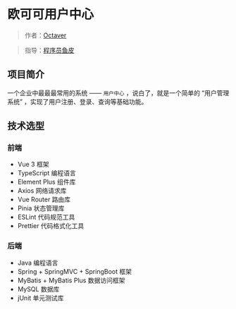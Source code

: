 # 欧可可用户中心

> 作者：[Octaver](https://github.com/Octaver2131)

> 指导：[程序员鱼皮](https://github.com/liyupi)


## 项目简介

一个企业中最最最常用的系统 —— `用户中心` ，说白了，就是一个简单的 “用户管理系统” ，实现了用户注册、登录、查询等基础功能。

## 技术选型

### 前端

- Vue 3 框架
- TypeScript 编程语言
- Element Plus 组件库
- Axios 网络请求库
- Vue Router 路由库
- Pinia 状态管理库
- ESLint 代码规范工具
- Prettier 代码格式化工具

### 后端

- Java 编程语言
- Spring + SpringMVC + SpringBoot 框架
- MyBatis + MyBatis Plus 数据访问框架
- MySQL 数据库
- jUnit 单元测试库




